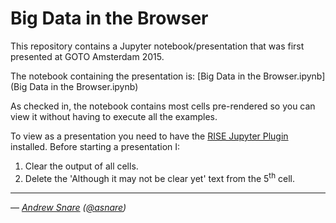 Big Data in the Browser
=======================

This repository contains a Jupyter notebook/presentation that was first presented
at GOTO Amsterdam 2015.

The notebook containing the presentation is:
   [Big Data in the Browser.ipynb](Big Data in the Browser.ipynb)

As checked in, the notebook contains most cells pre-rendered so you can view it
without having to execute all the examples.

To view as a presentation you need to have the [RISE Jupyter Plugin][rise] installed.
Before starting a presentation I:

1. Clear the output of all cells.
2. Delete the 'Although it may not be clear yet' text from the 5<sup>th</sup> cell.

----
— _[Andrew Snare](mailto:andrewsnare@godatadriven.com) ([@asnare](https://twitter.com/asnare))_

[rise]: https://github.com/damianavila/RISE
